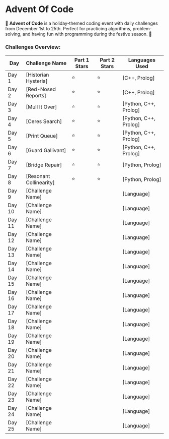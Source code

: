 # Advent Of Code
🎄 **Advent of Code** is a holiday-themed coding event with daily challenges from December 1st to 25th. Perfect for practicing algorithms, problem-solving, and having fun with programming during the festive season. 🎁

### Challenges Overview:

| Day   | Challenge Name | Part 1 Stars | Part 2 Stars | Languages Used |
|-------|----------------|--------------|--------------|----------------|
| Day 1 | [Historian Hysteria] | ⭐️ | ⭐️ | [C++, Prolog] |
| Day 2 | [Red-Nosed Reports] | ⭐️ | ⭐️ | [C++, Prolog] |
| Day 3 | [Mull It Over] | ⭐️ | ⭐️ | [Python, C++, Prolog] |
| Day 4 | [Ceres Search] | ⭐️ | ⭐️ | [Python, C++, Prolog] |
| Day 5 | [Print Queue] | ⭐️ | ⭐️ | [Python, C++, Prolog] |
| Day 6 | [Guard Gallivant] | ⭐️ | ⭐️ | [Python, C++, Prolog] |
| Day 7 | [Bridge Repair] | ⭐️ | ⭐️ | [Python, Prolog] |
| Day 8 | [Resonant Collinearity] | ⭐️ | ⭐️ | [Python, Prolog] |
| Day 9 | [Challenge Name] |   |   | [Language] |
| Day 10 | [Challenge Name] |   |   | [Language] |
| Day 11 | [Challenge Name] |   |   | [Language] |
| Day 12 | [Challenge Name] |   |   | [Language] |
| Day 13 | [Challenge Name] |   |   | [Language] |
| Day 14 | [Challenge Name] |   |   | [Language] |
| Day 15 | [Challenge Name] |   |   | [Language] |
| Day 16 | [Challenge Name] |   |   | [Language] |
| Day 17 | [Challenge Name] |   |   | [Language] |
| Day 18 | [Challenge Name] |   |   | [Language] |
| Day 19 | [Challenge Name] |   |   | [Language] |
| Day 20 | [Challenge Name] |   |   | [Language] |
| Day 21 | [Challenge Name] |   |   | [Language] |
| Day 22 | [Challenge Name] |   |   | [Language] |
| Day 23 | [Challenge Name] |   |   | [Language] |
| Day 24 | [Challenge Name] |   |   | [Language] |
| Day 25 | [Challenge Name] |   |   | [Language] |

